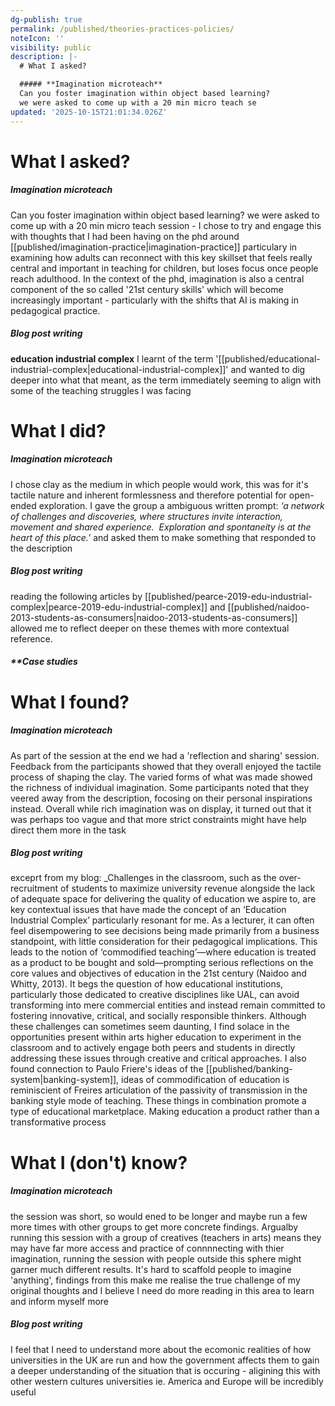 ```yaml
---
dg-publish: true
permalink: /published/theories-practices-policies/
noteIcon: ''
visibility: public
description: |-
  # What I asked?

  ##### **Imagination microteach**
  Can you foster imagination within object based learning?
  we were asked to come up with a 20 min micro teach se
updated: '2025-10-15T21:01:34.026Z'
---
```


# What I asked?

##### **Imagination microteach**
Can you foster imagination within object based learning?
we were asked to come up with a 20 min micro teach session - I chose to try and engage this with thoughts that I had been having on the phd around [[published/imagination-practice\|imagination-practice]] particulary in examining how adults can reconnect with this key skillset that feels really central and important in teaching for children, but loses focus once people reach adulthood. In the context of the phd, imagination is also a central component of the so called '21st century skills' which will become increasingly important - particularly with the shifts that AI is making in pedagogical
practice.

##### **Blog post writing**
**education industrial complex** 
I learnt of the term '[[published/educational-industrial-complex\|educational-industrial-complex]]' and wanted to dig deeper into what that meant, as the term immediately seeming to align with some of the teaching struggles I was facing

# What I did? 

##### **Imagination microteach**
I chose clay as the medium in which people would work, this was for it's tactile nature and inherent formlessness and therefore potential for open-ended exploration. I gave the group a ambiguous written prompt: 
	*‘a network of challenges and discoveries, where structures invite interaction, movement and shared experience.  Exploration and spontaneity is at the heart of this place.’*
and asked them to make something that responded to the description 

##### **Blog post writing**
reading the following articles by [[published/pearce-2019-edu-industrial-complex\|pearce-2019-edu-industrial-complex]] and [[published/naidoo-2013-students-as-consumers\|naidoo-2013-students-as-consumers]] allowed me to reflect deeper on these themes with more contextual reference.

##### **Case studies

# What I found?

##### **Imagination microteach**
As part of the session at the end we had a 'reflection and sharing' session. Feedback from the participants showed that they overall enjoyed the tactile process of shaping the clay. The varied forms of what was made showed the richness of individual imagination. Some participants noted that they veered away from the description, focosing on their personal inspirations instead. Overall while rich imagination was on display, it turned out that it was perhaps too vague and that more strict constraints might have help direct them more in the task

##### **Blog post writing**

 exceprt from my blog:
	_Challenges in the classroom, such as the over-recruitment of students to maximize university revenue alongside the lack of adequate space for delivering the quality of education we aspire to, are key contextual issues that have made the concept of an ‘Education Industrial Complex’ particularly resonant for me. As a lecturer, it can often feel disempowering to see decisions being made primarily from a business standpoint, with little consideration for their pedagogical implications. This leads to the notion of ‘commodified teaching’—where education is treated as a product to be bought and sold—prompting serious reflections on the core values and objectives of education in the 21st century (Naidoo and Whitty, 2013). It begs the question of how educational institutions, particularly those dedicated to creative disciplines like UAL, can avoid transforming into mere commercial entities and instead remain committed to fostering innovative, critical, and socially responsible thinkers. Although these challenges can sometimes seem daunting, I find solace in the opportunities present within arts higher education to experiment in the classroom and to actively engage both peers and students in directly addressing these issues through creative and critical approaches.
I also found connection to Paulo Friere's ideas of the [[published/banking-system\|banking-system]], ideas of commodification of education is reminiscient of Freires articulation of the passivity of transmission in the banking style mode of teaching. These things in combination promote a type of educational marketplace. Making education a product rather than a transformative process

# What I (don't) know?

##### **Imagination microteach**
the session was short, so would ened to be longer and maybe run a few more times with other groups to get more concrete findings. Argualby running this session with a group of creatives (teachers in arts) means they may have far more access and practice of connnnecting with thier imagination, running the session with people outside this sphere might garner much different results. It's hard to scaffold people to imagine 'anything', findings from this make me realise the true challenge of my original thoughts and I believe I need do more reading in this area to learn and inform myself more

##### **Blog post writing**
I feel that I need to understand more about the ecomonic realities of how universities in the UK are run and how the government affects them to gain a deeper understanding of the situation that is occuring - aligining this with other western cultures universities ie. America and Europe will be incredibly useful

